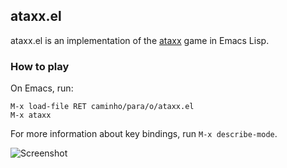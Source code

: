 ## ataxx.el

ataxx.el is an implementation of the
[ataxx](https://en.wikipedia.org/wiki/Ataxx) game in Emacs Lisp.

### How to play

On Emacs, run:

    M-x load-file RET caminho/para/o/ataxx.el
    M-x ataxx

For more information about key bindings, run `M-x describe-mode`.

![Screenshot](http://parenteses.org/mario/img/utils/ataxx/ataxx-1.png)
